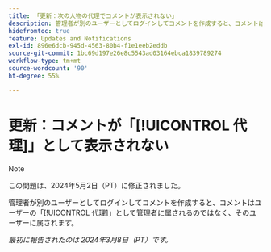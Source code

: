 ```yaml
---
title: 「更新：次の人物の代理でコメントが表示されない」
description: 管理者が別のユーザーとしてログインしてコメントを作成すると、コメントは、ユーザーの代わりに管理者に関連付けられるのではなく、そのユーザーに関連付けられます。
hidefromtoc: true
feature: Updates and Notifications
exl-id: 896e6dcb-945d-4563-80b4-f1e1eeb2eddb
source-git-commit: 1bc69d197e26e8c5543ad03164ebca1839789274
workflow-type: tm+mt
source-wordcount: '90'
ht-degree: 55%

---
```


# 更新：コメントが「[!UICONTROL 代理]」として表示されない

>[!NOTE]
>
>この問題は、2024年5月2日（PT）に修正されました。

管理者が別のユーザーとしてログインしてコメントを作成すると、コメントはユーザーの「[!UICONTROL 代理]」として管理者に属されるのではなく、そのユーザーに属されます。

_最初に報告されたのは 2024年3月8日（PT）です。_
